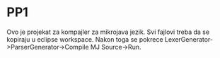 # PP1

Ovo je projekat za kompajler za mikrojava jezik. Svi fajlovi treba da se kopiraju u eclipse workspace. Nakon toga se pokrece 
LexerGenerator->ParserGenerator->Compile MJ Source->Run.
